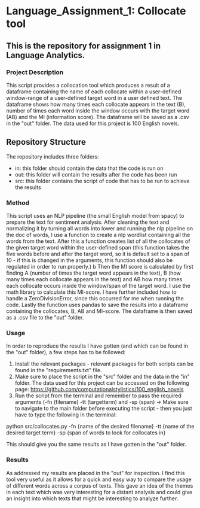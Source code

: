 # Language_Assignment_1: Collocate tool
## This is the repository for assignment 1 in Language Analytics. 

### Project Description 
This script provides a collocation tool which produces a result of a dataframe containing the name of each collocate within a user-defined window-range of a user-defined target word in a user defined text. The dataframe shows how many times each collocate appears in the text (B), number of times each word inside the window occurs with the target word (AB) and the MI (information score). The dataframe will be saved as a .csv in the "out" folder. The data used for this project is 100 English novels. 

## Repository Structure 

The repository includes three folders: 
- in: this folder should contain the data that the code is run on
- out: this folder will contain the results after the code has been run
- src: this folder contains the script of code that has to be run to achieve the results

### Method
This script uses an NLP pipeline (the small English model from spacy) to prepare the text for sentiment analysis. After cleaning the text and  normalizing it by turning all words into lower and running the nlp pipeline on the doc of words, I use a function to create a nlp wordlist containing all the words from the text. 
After this a function creates list of all the collocates of the given target word within the user-defined span (this function takes the five words before and after the target word, so it is default set to a span of 10 - if this is changed in the arguments, this function should also be regulated in order to run properly.) b
Then the MI score is calculated by first finding A (number of times the target word appears in the text), B (how many times each collocate appears in the text) and AB how many times each collocate occurs inside the window/span of the target word. I use the math library to calculate this MI-score. I have further included how to handle a ZeroDivisionError, since this occurred for me when running the code. 
Lastly the function uses pandas to save the results into a dataframe containing the collocates, B, AB and MI-score. The dataframe is then saved as a .csv file to the "out" folder. 


### Usage 
In order to reproduce the results I have gotten (and which can be found in the "out" folder), a few steps has to be followed:

1) Install the relevant packages - relevant packages for both scripts can be found in the "requirements.txt" file.
2) Make sure to place the script in the "src" folder and the data in the "in" folder. The data used for this project can be accessed on the following page: https://github.com/computationalstylistics/100_english_novels 
3) Run the script from the terminal and remember to pass the required arguments (-fn (filename) -tt (targetterm) and -sp (span) -> Make sure to navigate to the main folder before executing the script - then you just have to type the following in the terminal: 

python src/collocates.py -fn {name of the desired filename} -tt {name of the desired target term} -sp {span of words to look for collocates in} 

This should give you the same results as I have gotten in the "out" folder.

### Results 
As addressed my results are placed in the "out" for inspection. I find this tool very useful as it allows for a quick and easy way to compare the usage of different words across a corpus of texts. This gave an idea of the themes in each text which was very interesting for a distant analysis and could give an insight into which texts that might be interesting to analyze further. 

